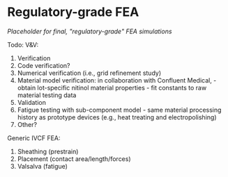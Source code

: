 # Regulatory-grade FEA

*Placeholder for final, "regulatory-grade" FEA simulations*

Todo:
V&V:
1. Verification
  1. Code verification?
  2. Numerical verification (i.e., grid refinement study)
  3. Material model verification: in collaboration with Confluent Medical, 
    - obtain lot-specific nitinol material properties
    - fit constants to raw material testing data 
2. Validation
  1. Fatigue testing with sub-component model
    - same material processing history as prototype devices (e.g., heat treating and electropolishing)
  2. Other?
  
Generic IVCF FEA:
1. Sheathing (prestrain)
2. Placement (contact area/length/forces)
3. Valsalva (fatigue)
